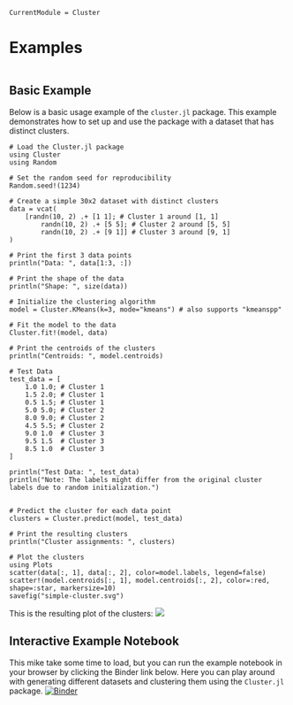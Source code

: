 ```@meta
CurrentModule = Cluster
```
# Examples

```@index
```

## Basic Example
Below is a basic usage example of the `cluster.jl` package. This example demonstrates how to set up and use the package with a dataset that has distinct clusters.

```@example
# Load the Cluster.jl package
using Cluster
using Random

# Set the random seed for reproducibility
Random.seed!(1234)

# Create a simple 30x2 dataset with distinct clusters
data = vcat(
    [randn(10, 2) .+ [1 1]; # Cluster 1 around [1, 1]
        randn(10, 2) .+ [5 5]; # Cluster 2 around [5, 5]
        randn(10, 2) .+ [9 1]] # Cluster 3 around [9, 1]
)

# Print the first 3 data points
println("Data: ", data[1:3, :])

# Print the shape of the data
println("Shape: ", size(data))

# Initialize the clustering algorithm
model = Cluster.KMeans(k=3, mode="kmeans") # also supports "kmeanspp"

# Fit the model to the data
Cluster.fit!(model, data)

# Print the centroids of the clusters
println("Centroids: ", model.centroids)

# Test Data
test_data = [
    1.0 1.0; # Cluster 1
    1.5 2.0; # Cluster 1
    0.5 1.5; # Cluster 1
    5.0 5.0; # Cluster 2
    8.0 9.0; # Cluster 2
    4.5 5.5; # Cluster 2
    9.0 1.0  # Cluster 3
    9.5 1.5  # Cluster 3
    8.5 1.0  # Cluster 3
]

println("Test Data: ", test_data)
println("Note: The labels might differ from the original cluster labels due to random initialization.")


# Predict the cluster for each data point
clusters = Cluster.predict(model, test_data)

# Print the resulting clusters
println("Cluster assignments: ", clusters)

# Plot the clusters
using Plots
scatter(data[:, 1], data[:, 2], color=model.labels, legend=false)
scatter!(model.centroids[:, 1], model.centroids[:, 2], color=:red, shape=:star, markersize=10)
savefig("simple-cluster.svg")
```
This is the resulting plot of the clusters:
![](simple-cluster.svg)

## Interactive Example Notebook
This mike take some time to load, but you can run the example notebook in your browser by clicking the Binder link below. Here you can play around with generating different datasets and clustering them using the `Cluster.jl` package.
[![Binder](https://mybinder.org/badge_logo.svg)](https://binder.plutojl.org/v0.19.36/open?url=https%253A%252F%252Fraw.githubusercontent.com%252Fviktorlorentz%252FCluster.jl%252Fmain%252Fexamples%252Fnotebook.jl)